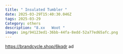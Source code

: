 ```yaml
---
title: " Insulated Tumbler "
date: 2025-03-29T15:40:30.046Z
tags: 2025-03-29
Category: others
description: "8.xx   Woot "
image: img/94123ed1-36bb-44fa-8edd-52a77ed65afc.png
---
```

https://brandcycle.shop/6kqdr  ad